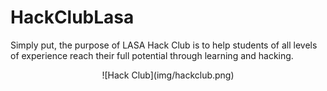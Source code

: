 # HackClubLasa
Simply put, the purpose of LASA Hack Club is to help students of all levels of
experience reach their full potential through learning and hacking.
<p align="center">
![Hack Club](img/hackclub.png)
</p>
